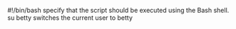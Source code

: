 #!/bin/bash specify that the script should be executed using the Bash shell.
su betty switches the current user to betty

